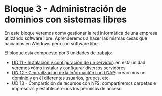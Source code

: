 Bloque 3 - Administración de dominios con sistemas libres
=========================================================

En este bloque veremos cómo gestionar la red informática de una empresa utlizando software libre. Aprenderemos a hacer las mismas cosas que hacíamos en Windows pero con software libre.

El bloque está compuesto por 3 unidades de trabajo:

- [UD 11 - Instalación y configuración de un servidor](./ud11): en esta unidad veremos cómo instalar y configurar diversos servidores
- [UD 12 - Centralización de la información con LDAP](./ud12): crearemos un dominio y en él diferentes usuarios, grupos, etc
- UD 13 - Compartición de recursos con NFS: compartiremos carpetas e impresoras y estableceremos los permisos de acceso